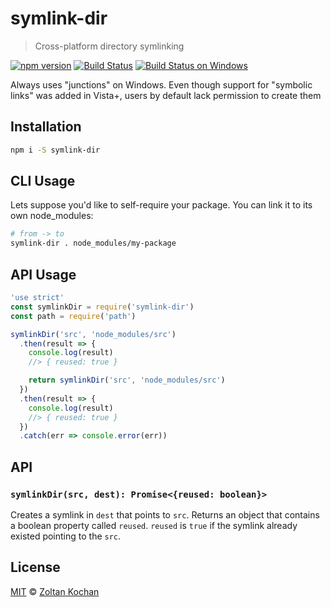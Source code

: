 # symlink-dir

> Cross-platform directory symlinking

<!--@shields('npm', 'travis', 'appveyor')-->
[![npm version](https://img.shields.io/npm/v/symlink-dir.svg)](https://www.npmjs.com/package/symlink-dir) [![Build Status](https://img.shields.io/travis/zkochan/symlink-dir/master.svg)](https://travis-ci.org/zkochan/symlink-dir) [![Build Status on Windows](https://img.shields.io/appveyor/ci/zkochan/symlink-dir/master.svg)](https://ci.appveyor.com/project/zkochan/symlink-dir/branch/master)
<!--/@-->

Always uses "junctions" on Windows. Even though support for "symbolic links" was added in Vista+, users by default
lack permission to create them

## Installation

```sh
npm i -S symlink-dir
```

## CLI Usage

Lets suppose you'd like to self-require your package. You can link it to its own node_modules:

```sh
# from -> to
symlink-dir . node_modules/my-package
```

## API Usage

<!--@example('./example.js')-->
```js
'use strict'
const symlinkDir = require('symlink-dir')
const path = require('path')

symlinkDir('src', 'node_modules/src')
  .then(result => {
    console.log(result)
    //> { reused: true }

    return symlinkDir('src', 'node_modules/src')
  })
  .then(result => {
    console.log(result)
    //> { reused: true }
  })
  .catch(err => console.error(err))
```
<!--/@-->

## API

### `symlinkDir(src, dest): Promise<{reused: boolean}>`

Creates a symlink in `dest` that points to `src`. Returns an object that contains a boolean property called `reused`.
`reused` is `true` if the symlink already existed pointing to the `src`.

## License

[MIT](./LICENSE) © [Zoltan Kochan](https://www.kochan.io)
